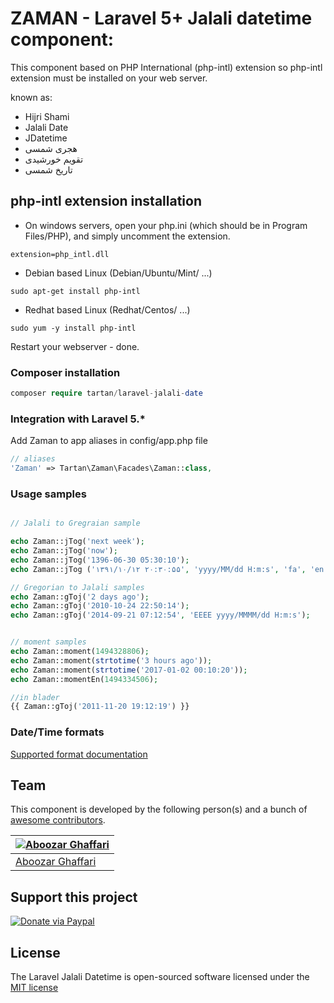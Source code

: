 # ZAMAN - Laravel 5+ Jalali datetime component:
This component based on PHP International (php-intl) extension so php-intl extension must be installed on your web server. 

known as:

- Hijri Shami
- Jalali Date
- JDatetime
- هجری شمسی
- تقویم خورشیدی
- تاریخ شمسی

## php-intl extension installation

- On windows servers, open your php.ini (which should be in Program Files/PHP), and simply uncomment the extension.
```
extension=php_intl.dll
```

- Debian based Linux (Debian/Ubuntu/Mint/ ...)
```
sudo apt-get install php-intl
```

- Redhat based Linux (Redhat/Centos/ ...)
```
sudo yum -y install php-intl
```
Restart your webserver - done.

### Composer installation

```php
composer require tartan/laravel-jalali-date
```

### Integration with Laravel 5.*

Add Zaman to app aliases in config/app.php file

```php
// aliases
'Zaman' => Tartan\Zaman\Facades\Zaman::class,
```

### Usage samples

```php

// Jalali to Gregraian sample

echo Zaman::jTog('next week');
echo Zaman::jTog('now');
echo Zaman::jTog('1396-06-30 05:30:10');
echo Zaman::jTog ('۱۳۹۱/۱۰/۱۲ ۲۰:۳۰:۵۵', 'yyyy/MM/dd H:m:s', 'fa', 'en', 'Asia/Tehran');

// Gregorian to Jalali samples 
echo Zaman::gToj('2 days ago');
echo Zaman::gToj('2010-10-24 22:50:14');
echo Zaman::gToj('2014-09-21 07:12:54', 'EEEE yyyy/MMMM/dd H:m:s');


// moment samples
echo Zaman::moment(1494328806);
echo Zaman::moment(strtotime('3 hours ago'));
echo Zaman::moment(strtotime('2017-01-02 00:10:20'));
echo Zaman::momentEn(1494334506);

//in blader
{{ Zaman::gToj('2011-11-20 19:12:19') }}

```

### Date/Time formats
[Supported format documentation](http://userguide.icu-project.org/formatparse/datetime)

## Team

This component is developed by the following person(s) and a bunch of [awesome contributors](https://github.com/iamtartan/laravel-jalali-date/graphs/contributors).

[![Aboozar Ghaffari](https://avatars1.githubusercontent.com/u/502961?s=130&v=4)](https://github.com/iamtartan) |
--- |
[Aboozar Ghaffari](https://github.com/iamtartan) |


## Support this project
  
[![Donate via Paypal](https://www.paypalobjects.com/en_US/i/btn/btn_donate_SM.gif)](https://www.paypal.com/cgi-bin/webscr?cmd=_s-xclick&hosted_button_id=LXEL22GFTXTKN)

## License

The Laravel Jalali Datetime is open-sourced software licensed under the [MIT license](http://opensource.org/licenses/MIT)

